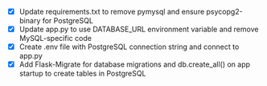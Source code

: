 - [x] Update requirements.txt to remove pymysql and ensure psycopg2-binary for PostgreSQL
- [x] Update app.py to use DATABASE_URL environment variable and remove MySQL-specific code
- [x] Create .env file with PostgreSQL connection string and connect to app.py
- [x] Add Flask-Migrate for database migrations and db.create_all() on app startup to create tables in PostgreSQL
